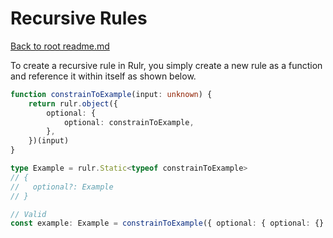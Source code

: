 # Recursive Rules

[Back to root readme.md](../readme.md)

To create a recursive rule in Rulr, you simply create a new rule as a function and reference it within itself as shown below.

```ts
function constrainToExample(input: unknown) {
	return rulr.object({
		optional: {
			optional: constrainToExample,
		},
	})(input)
}

type Example = rulr.Static<typeof constrainToExample>
// {
//   optional?: Example
// }

// Valid
const example: Example = constrainToExample({ optional: { optional: {} } })
```

